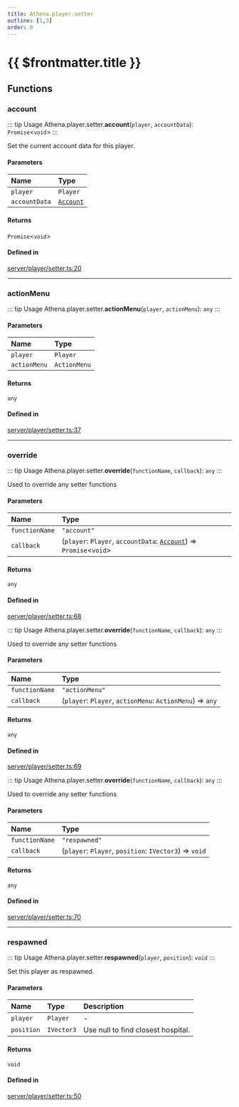 ```yaml
---
title: Athena.player.setter
outline: [1,3]
order: 0
---
```


# {{ $frontmatter.title }}


## Functions

### account

::: tip Usage
Athena.player.setter.**account**(`player`, `accountData`): `Promise`<`void`\>
:::

Set the current account data for this player.

#### Parameters

| Name | Type |
| :------ | :------ |
| `player` | `Player` |
| `accountData` | [`Account`](../interfaces/server_interface_iAccount_Account.md) |

#### Returns

`Promise`<`void`\>

#### Defined in

[server/player/setter.ts:20](https://github.com/Stuyk/altv-athena/blob/a3c2264/src/core/server/player/setter.ts#L20)

___

### actionMenu

::: tip Usage
Athena.player.setter.**actionMenu**(`player`, `actionMenu`): `any`
:::

#### Parameters

| Name | Type |
| :------ | :------ |
| `player` | `Player` |
| `actionMenu` | `ActionMenu` |

#### Returns

`any`

#### Defined in

[server/player/setter.ts:37](https://github.com/Stuyk/altv-athena/blob/a3c2264/src/core/server/player/setter.ts#L37)

___

### override

::: tip Usage
Athena.player.setter.**override**(`functionName`, `callback`): `any`
:::

Used to override any setter functions

#### Parameters

| Name | Type |
| :------ | :------ |
| `functionName` | ``"account"`` |
| `callback` | (`player`: `Player`, `accountData`: [`Account`](../interfaces/server_interface_iAccount_Account.md)) => `Promise`<`void`\> |

#### Returns

`any`

#### Defined in

[server/player/setter.ts:68](https://github.com/Stuyk/altv-athena/blob/a3c2264/src/core/server/player/setter.ts#L68)

::: tip Usage
Athena.player.setter.**override**(`functionName`, `callback`): `any`
:::

Used to override any setter functions

#### Parameters

| Name | Type |
| :------ | :------ |
| `functionName` | ``"actionMenu"`` |
| `callback` | (`player`: `Player`, `actionMenu`: `ActionMenu`) => `any` |

#### Returns

`any`

#### Defined in

[server/player/setter.ts:69](https://github.com/Stuyk/altv-athena/blob/a3c2264/src/core/server/player/setter.ts#L69)

::: tip Usage
Athena.player.setter.**override**(`functionName`, `callback`): `any`
:::

Used to override any setter functions

#### Parameters

| Name | Type |
| :------ | :------ |
| `functionName` | ``"respawned"`` |
| `callback` | (`player`: `Player`, `position`: `IVector3`) => `void` |

#### Returns

`any`

#### Defined in

[server/player/setter.ts:70](https://github.com/Stuyk/altv-athena/blob/a3c2264/src/core/server/player/setter.ts#L70)

___

### respawned

::: tip Usage
Athena.player.setter.**respawned**(`player`, `position`): `void`
:::

Set this player as respawned.

#### Parameters

| Name | Type | Description |
| :------ | :------ | :------ |
| `player` | `Player` | - |
| `position` | `IVector3` | Use null to find closest hospital. |

#### Returns

`void`

#### Defined in

[server/player/setter.ts:50](https://github.com/Stuyk/altv-athena/blob/a3c2264/src/core/server/player/setter.ts#L50)
